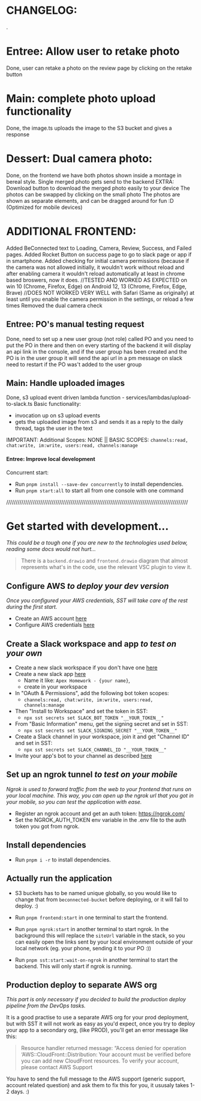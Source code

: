 # CHANGELOG:
.
# Entree: Allow user to retake photo
Done, user can retake a photo on the review page by clicking on the retake button

# Main: complete photo upload functionality
Done, the image.ts uploads the image to the S3 bucket and gives a response

# Dessert: Dual camera photo:
Done, on the frontend we have both photos shown inside a montage in bereal style.
Single merged photo gets send to the backend
EXTRA: Download button to download the merged photo easily to your device
The photos can be swapped by clicking on the small photo
The photos are shown as separate elements, and can be dragged around for fun :D (Optimized for mobile devices)

# ADDITIONAL FRONTEND:
Added BeConnected text to Loading, Camera, Review, Success, and Failed pages.
Added Rocket Button on success page to go to slack page or app if in smartphone.
Added checking for initial camera permissions (because if the camera was not allowed initially, it wouldn't work without reload and after enabling camera it wouldn't reload automatically at least in chrome based broswers, now it does. 
//TESTED AND WORKED AS EXPECTED on win 10 (Chrome, Firefox, Edge) on Android 12, 13 (Chrome, Firefox, Edge, Brave) 
//DOES NOT WORKED VERY WELL with Safari (Same as originally) at least until you enable the camera permission in the settings, or reload a few times
Removed the dual camera check

## Entree: PO's manual testing request
Done, need to set up a new user group (not role) called PO and you need to put the PO in there and then on every starting of the backend it will display an api link in the console, and if the user group has been created and the PO is in the user group it will send the api url in a pm message on slack need to restart if the PO was't added to the user group

## Main: Handle uploaded images
Done, s3 upload event driven lambda function - services/lambdas/upload-to-slack.ts
Basic functionality: 
- invocation up on s3 upload events
- gets the uploaded image from s3 and sends it as a reply to the daily thread, tags the user in the text

IMPORTANT: Additional Scopes: NONE || BASIC SCOPES: `channels:read, chat:write, im:write, users:read, channels:manage`

#### Entree: Improve local development
Concurrent start:
- Run `pnpm install --save-dev concurrently` to install dependencies.
- Run `pnpm start:all` to start all from one console with one command


////////////////////////////////////////////////////////////////////////////////////////////////

# Get started with development...

_This could be a tough one if you are new to the technologies used below, reading some docs would not hurt..._

> There is a `backend.drawio` and `frontend.drawio` diagram that almost represents what's in the code, use the relevant VSC plugin to view it.

## Configure AWS _to deploy your dev version_

_Once you configured your AWS credentials, SST will take care of the rest during the first start._

- Create an AWS account [here](https://sst.dev/chapters/create-an-aws-account.html)
- Configure AWS credentials [here](https://sst.dev/chapters/configure-the-aws-cli.html)

## Create a Slack workspace and app _to test on your own_

- Create a new slack workspace if you don't have one [here](https://slack.com/get-started#/createnew)
- Create a new slack app [here](https://api.slack.com/apps?new_app=1)
  - Name it like: `Apex Homework - {your name}`,
  - create in your workspace
- In "OAuth & Permissions", add the following bot token scopes:
  - `channels:read, chat:write, im:write, users:read, channels:manage`
- Then "Install to Workspace" and set the token in SST:
  - `npx sst secrets set SLACK_BOT_TOKEN "__YOUR_TOKEN__"`
- From "Basic Information" menu, get the signing secret and set in SST:
  - `npx sst secrets set SLACK_SIGNING_SECRET "__YOUR_TOKEN__"`
- Create a Slack channel in your workspace, join it and get "Channel ID" and set in SST:
  - `npx sst secrets set SLACK_CHANNEL_ID "__YOUR_TOKEN__"`
- Invite your app's bot to your channel as described [here](https://www.ibm.com/docs/en/z-chatops/1.1.0?topic=slack-adding-your-bot-user-your-channel)

## Set up an ngrok tunnel _to test on your mobile_

_Ngrok is used to forward traffic from the web to your frontend that runs on your local machine. This way, you can open up the ngrok url that you got in your mobile, so you can test the application with ease._

- Register an ngrok account and get an auth token: https://ngrok.com/
- Set the NGROK_AUTH_TOKEN env variable in the .env file to the auth token you got from ngrok.

## Install dependencies

- Run `pnpm i -r` to install dependencies.

## Actually run the application

- S3 buckets has to be named unique globally, so you would like to change that from `beconnected-bucket` before deploying, or it will fail to deploy. :)

- Run `pnpm frontend:start` in one terminal to start the frontend.
- Run `pnpm ngrok:start` in another terminal to start ngrok. In the background this will replace the `siteUrl` variable in the stack, so you can easily open the links sent by your local environment outside of your local network (eg. your phone, sending it to your PO :))
- Run `pnpm sst:start:wait-on-ngrok` in another terminal to start the backend. This will only start if ngrok is running.

## Production deploy to separate AWS org

_This part is only necessary if you decided to build the production deploy pipeline from the DevOps tasks._

It is a good practise to use a separate AWS org for your prod deployment, but with SST it will not work as easy as you'd expect, once you try to deploy your app to a secondary org, (like PROD), you'll get an error message like this:

> Resource handler returned message: “Access denied for operation ‘AWS::CloudFront::Distribution: Your account must be verified before you can add new CloudFront resources. To verify your account, please contact AWS Support

You have to send the full message to the AWS support (generic support, account related question) and ask them to fix this for you, it ususaly takes 1-2 days. :)

